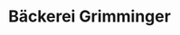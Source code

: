 ---
title: "Bäckerei Grimminger"
url: /hemsbach/baeckerei-grimminger-grabenstrasse/
shop: Bäckerei
---
